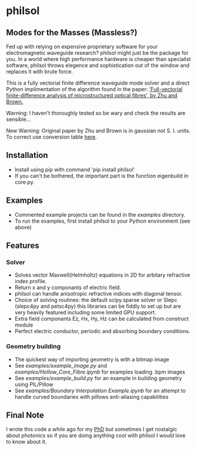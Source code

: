# philsol
## Modes for the Masses (Massless?)
Fed up with relying on expensive proprietary software for your electromagnetic waveguide research?  philsol might just be the package for you. In a world where high performance hardware is cheaper than specialist software, philsol throws elegence and sophistication out of the window and replaces it with brute force. 

This is a fully vectorial finite difference waveguide mode solver and a direct Python implimentation of the algorithm found in the paper: 
['Full-vectorial finite-difference analysis of microstructured optical fibres', by Zhu and Brown.](https://doi.org/10.1364/OE.10.000853)

Warning: I haven't thoroughly tested so be wary and check the results are sensible...

New Warning: Original paper by Zhu and Brown is in gaussian not S. I. units. 
To correct use conversion table [here](https://en.wikipedia.org/wiki/Gaussian_units).

## Installation
- Install using pip with command 'pip install philsol'
- If you can't be bothered, the important part is the function eigenbuild in core.py. 

## Examples
- Commented example projects can be found in the *examples* directory.
- To run the examples, first install philsol to your Python environment (see above)

## Features
### Solver
- Solves vector Maxwell(Helmholtz) equations in 2D for arbitary refractive index profile.
- Return x and y componants of electric field.
- philsol can handle anisotropic refractive indices with diagonal tensor.
- Choice of solving routines: the default scipy.sparse solver or Slepc (slepc4py and petsc4py) this libraries can be fiddly to set up but are very heavily featured including some limited GPU support.  
- Extra field componants Ez, Hx, Hy, Hz can be calculated from construct module
- Perfect electric conductor, periodic and absorbing boundary conditions. 

### Geometry building
- The quickest way of importing geometry is with a bitmap image 
- See *examples/example_image.py* and *examples/Hollow_Core_Fibre.ipynb* for examples loading .bpm images
- See *examples/example_build.py* for an example in building geometry using PIL/Pillow
- See *examples/Boundary Interpolation Example.ipynb* for an attempt to handle curved boundaries with pillows anti-aliasing capabilities 

## Final Note 
I wrote this code a while ago for my [PhD](https://purehost.bath.ac.uk/ws/portalfiles/portal/200802035/philip_main_thesis.pdf) but sometimes I get nostalgic about photonics so if you are doing anything cool with philsol I would love to know about it. 


